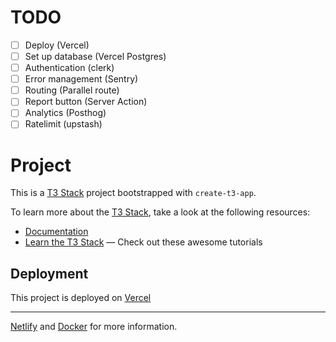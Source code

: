 # TODO

- [ ] Deploy (Vercel)
- [ ] Set up database (Vercel Postgres)
- [ ] Authentication (clerk)
- [ ] Error management (Sentry)
- [ ] Routing (Parallel route)
- [ ] Report button (Server Action)
- [ ] Analytics (Posthog)
- [ ] Ratelimit (upstash)

# Project

This is a [T3 Stack](https://create.t3.gg/) project bootstrapped with `create-t3-app`.

To learn more about the [T3 Stack](https://create.t3.gg/), take a look at the following resources:

- [Documentation](https://create.t3.gg/)
- [Learn the T3 Stack](https://create.t3.gg/en/faq#what-learning-resources-are-currently-available) — Check out these awesome tutorials

## Deployment

This project is deployed on [Vercel](https://create.t3.gg/en/deployment/vercel)

---

[Netlify](https://create.t3.gg/en/deployment/netlify) and [Docker](https://create.t3.gg/en/deployment/docker) for more information.
